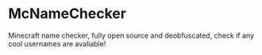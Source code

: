 # McNameChecker
Minecraft name checker, fully open source and deobfuscated, check if any cool usernames are avaliable!

